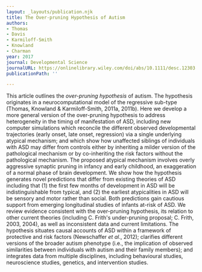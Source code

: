 ```yaml
---
layout: _layouts/publication.njk
title: The Over-pruning Hypothesis of Autism
authors:
- Thomas
- Davis
- Karmiloff-Smith
- Knowland
- Charman
year: 2017
journal: Developmental Science
journalURL: https://onlinelibrary.wiley.com/doi/abs/10.1111/desc.12303
publicationPath: ''

---
```

This article outlines the _over-pruning hypothesis_ of autism. The hypothesis originates in a neurocomputational model of the regressive sub-type (Thomas, Knowland & Karmiloff-Smith, 2011a, 2011b). Here we develop a more general version of the over-pruning hypothesis to address heterogeneity in the timing of manifestation of ASD, including new computer simulations which reconcile the different observed developmental trajectories (early onset, late onset, regression) via a single underlying atypical mechanism; and which show how unaffected siblings of individuals with ASD may differ from controls either by inheriting a milder version of the pathological mechanism or by co-inheriting the risk factors without the pathological mechanism. The proposed atypical mechanism involves overly aggressive synaptic pruning in infancy and early childhood, an exaggeration of a normal phase of brain development. We show how the hypothesis generates novel predictions that differ from existing theories of ASD including that (1) the first few months of development in ASD will be indistinguishable from typical, and (2) the earliest atypicalities in ASD will be sensory and motor rather than social. Both predictions gain cautious support from emerging longitudinal studies of infants at-risk of ASD. We review evidence consistent with the over-pruning hypothesis, its relation to other current theories (including C. Frith's under-pruning proposal; C. Frith, 2003, 2004), as well as inconsistent data and current limitations. The hypothesis situates causal accounts of ASD within a framework of protective and risk factors (Newschaffer _et al_., 2012); clarifies different versions of the broader autism phenotype (i.e., the implication of observed similarities between individuals with autism and their family members); and integrates data from multiple disciplines, including behavioural studies, neuroscience studies, genetics, and intervention studies.